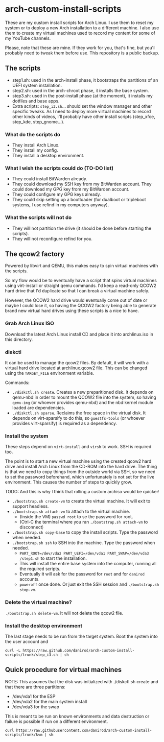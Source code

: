 # arch-custom-install-scripts

These are my custom install scripts for Arch Linux. I use them to reset my system or to deploy a new
Arch installation to a different machine. I also use them to create my virtual machines used to
record my content for some of my YouTube channels.

Please, note that these are mine. If they work for you, that's fine, but you'll probably need to tweak
them before use. This repository is a public backup.

## The scripts

* step1.sh: used in the arch-install phase, it bootstraps the partitions of an UEFI system installation.
* step2.sh: used in the arch-chroot phase, it installs the base system.
* step3.sh: used in the post-install phase (at the moment), it installs my dotfiles and base apps.
* Extra scripts: `step_i3.sh`... should set the window manager and other specific tweaks. As I need to
  deploy more virtual machines to record other kinds of videos, I'll probably have other install scripts
	(step_xfce, step_kde, step_gnome...).

### What do the scripts do

* They install Arch Linux.
* They install my config.
* They install a desktop environment.

### What I wish the scripts could do (TO-DO list)

* They could install BitWarden already.
* They could download my SSH key from my BitWarden account.  They could download my GPG key from my BitWarden account.
* They could configure my GPG keys already.
* They could skip setting up a bootloader (for dualboot or tripleboot systems,
  I use refind in my computers anyway).

### What the scripts will not do

* They will not partition the drive (it should be done before starting the scripts).
* They will not reconfigure refind for you.

## The qcow2 factory

Powered by libvirt and QEMU, this makes easy to spin virtual machines with the scripts.

So my flow would be to eventually have a script that spins virtual machines using virt-install or
straight qemu commands. I'd keep a read-only QCOW2 hard drive that I'd duplicate so that I can
break a virtual machine safely.

However, the QCOW2 hard drive would eventually come out of date or maybe I could lose it, so
having the QCOW2 factory being able to generate brand new virtual hard drives using these scripts
is a nice to have.

### Grab Arch Linux ISO

Download the latest Arch Linux install CD and place it into archlinux.iso in this directory.

### diskctl

It can be used to manage the qcow2 files. By default, it will work with a virtual hard drive located
at archlinux.qcow2 file. This can be changed using the `TARGET_FILE` environment variable.

Commands:

* `./diskctl.sh create`. Creates a new preparitioned disk. It depends on
  qemu-nbd in order to mount the QCOW2 file into the system, so having
  `qemu-img` (or whoever provides qemu-nbd) and the nbd kernel module loaded
  are dependencies.
* `./diskctl.sh sparse`. Reclaims the free space in the virtual disk. It
  depends on virt-sparsify to do this, so `guestfs-tools` (or whoever provides
  virt-sparsify) is required as a dependency.

### Install the system

These steps depend on `virt-install` and `virsh` to work. SSH is required too.

The point is to start a new virtual machine using the created qcow2 hard drive and install Arch Linux
from the CD-ROM into the hard drive. The thing is that we need to copy things from the outside world
via SSH, so we need to set the password beforehand, which unfortunately is not set for the live
environment. This causes the number of steps to quickly grow.

TODO: And this is why I think that rolling a custom archiso would be quicker!

* `./bootstrap.sh create-vm` to create the virtual machine. It will exit to support headless.
* `./bootstrap.sh attach-vm` to attach to the virtual machine.
  * (Inside the VM) `passwd root` to se the password for root.
  * (Ctrl-C the terminal where you ran `./bootstrap.sh attach-vm` to disconnect)
* `./bootstrap.sh copy-base` to copy the install scripts. Type the password when needed.
* `./bootstrap.sh ssh` to SSH into the machine. Type the password when needed.
  * `PART_ROOT=/dev/vda2 PART_UEFI=/dev/vda1 PART_SWAP=/dev/vda3 /step1.sh` to start the installation.
  * This will install the entire base system into the computer, running all the required scripts.
  * Eventually it will ask for the password for `root` and for `danirod` accounts.
  * `poweroff` once done. Or just exit the SSH session and `./bootstrap.sh stop-vm`.

### Delete the virtual machine?

`./bootstrap.sh delete-vm`. It will not delete the qcow2 file.

### Install the desktop environment

The last stage needs to be run from the target system. Boot the system into the user account and

`curl -L https://raw.github.com/danirod/arch-custom-install-scripts/trunk/step_i3.sh | sh`

## Quick procedure for virtual machines

NOTE: This assumes that the disk was initialized with ./diskctl.sh create and that there are three partitions:

* /dev/vda1 for the ESP
* /dev/vda2 for the main system install
* /dev/vda3 for the swap

This is meant to be run on known environments and data destruction or failure is possible if run on a different environment.

`curl https://raw.githubusercontent.com/danirod/arch-custom-install-scripts/trunk/kvm | sh`
